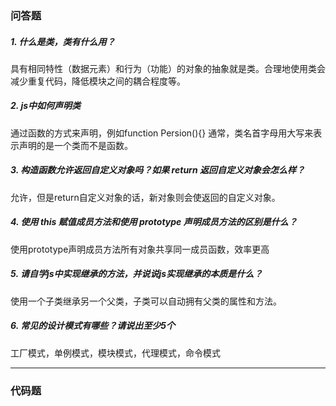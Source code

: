 ### 问答题
##### 1. 什么是类，类有什么用？
具有相同特性（数据元素）和行为（功能）的对象的抽象就是类。合理地使用类会减少重复代码，降低模块之间的耦合程度等。
##### 2. js中如何声明类
通过函数的方式来声明，例如function Persion(){}
通常，类名首字母用大写来表示声明的是一个类而不是函数。
##### 3. 构造函数允许返回自定义对象吗？如果 return 返回自定义对象会怎么样？
允许，但是return自定义对象的话，新对象则会使返回的自定义对象。
##### 4. 使用 this 赋值成员方法和使用 prototype 声明成员方法的区别是什么？
使用prototype声明成员方法所有对象共享同一成员函数，效率更高
##### 5. 请自学js中实现继承的方法，并说说js实现继承的本质是什么？
使用一个子类继承另一个父类，子类可以自动拥有父类的属性和方法。
##### 6. 常见的设计模式有哪些？请说出至少5个
工厂模式，单例模式，模块模式，代理模式，命令模式

---
### 代码题
